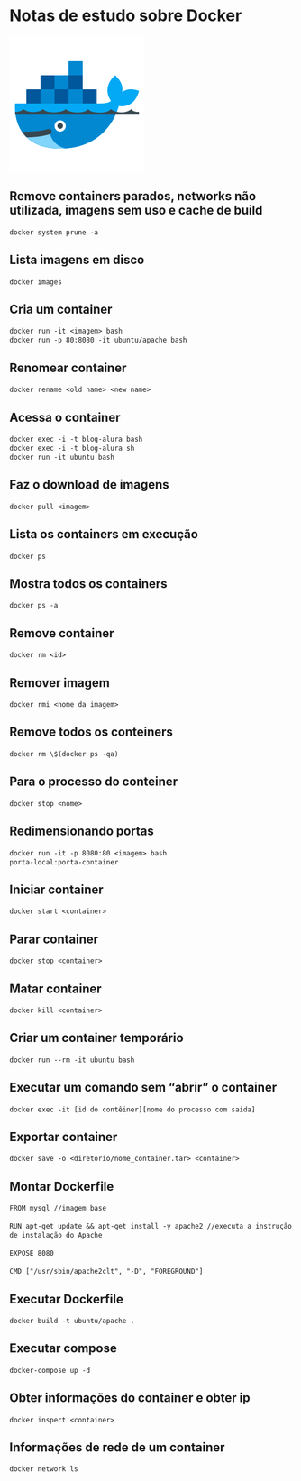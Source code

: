 # Notas de estudo sobre Docker

![Docker](./images/docker.png)

## Remove containers parados, networks não utilizada, imagens sem uso e cache de build

```shell
docker system prune -a
```

## Lista imagens em disco

```shell
docker images
```

## Cria um container

```shell
docker run -it <imagem> bash
docker run -p 80:8080 -it ubuntu/apache bash
```

## Renomear container

```shell
docker rename <old name> <new name>
```

## Acessa o container

```shell
docker exec -i -t blog-alura bash
docker exec -i -t blog-alura sh
docker run -it ubuntu bash
```

## Faz o download de imagens

```shell
docker pull <imagem>
```

## Lista os containers em execução

```shell
docker ps
```

## Mostra todos os containers

```shell
docker ps -a
```

## Remove container

```shell
docker rm <id>
```

## Remover imagem

```shell
docker rmi <nome da imagem>
```

## Remove todos os conteiners

```shell
docker rm \$(docker ps -qa)
```

## Para o processo do conteiner

```shell
docker stop <nome>
```

## Redimensionando portas

```shell
docker run -it -p 8080:80 <imagem> bash
porta-local:porta-container
```

## Iniciar container

```shell
docker start <container>
```

## Parar container

```shell
docker stop <container>
```

## Matar container

```shell
docker kill <container>
```

## Criar um container temporário

```shell
docker run --rm -it ubuntu bash
```

## Executar um comando sem “abrir” o container

```shell
docker exec -it [id do contêiner][nome do processo com saida]
```

## Exportar container

```shell
docker save -o <diretorio/nome_container.tar> <container>
```

## Montar Dockerfile

```shell
FROM mysql //imagem base

RUN apt-get update && apt-get install -y apache2 //executa a instrução de instalação do Apache

EXPOSE 8080

CMD ["/usr/sbin/apache2clt", "-D", "FOREGROUND"]
```

## Executar Dockerfile

```shell
docker build -t ubuntu/apache .
```

## Executar compose

```shell
docker-compose up -d
```

## Obter informações do container e obter ip

```shell
docker inspect <container>
```

## Informações de rede de um container

```shell
docker network ls
```

